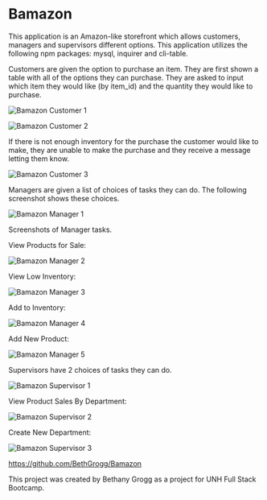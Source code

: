 # Bamazon

This application is an Amazon-like storefront which allows customers, managers and supervisors different options.  This application utilizes the following npm packages:  mysql, inquirer and cli-table.

Customers are given the option to purchase an item. They are first shown a table with all of the options they can purchase. They are asked to input which item they would like (by item_id) and the quantity they would like to purchase.

![Bamazon Customer 1](/customer1.png)

![Bamazon Customer 2](/customer2.png)

If there is not enough inventory for the purchase the customer would like to make, they are unable to make the purchase and they receive a message letting them know.

![Bamazon Customer 3](/customer3.png)

Managers are given a list of choices of tasks they can do.  The following screenshot shows these choices.

![Bamazon Manager 1](/manager1.png)

Screenshots of Manager tasks.

View Products for Sale:

![Bamazon Manager 2](/manager2.png)

View Low Inventory:

![Bamazon Manager 3](/manager3.png)

Add to Inventory:

![Bamazon Manager 4](/manager4.png)

Add New Product:

![Bamazon Manager 5](/manager5.png)

Supervisors have 2 choices of tasks they can do.

![Bamazon Supervisor 1](/supervisor1.png)

View Product Sales By Department:

![Bamazon Supervisor 2](/supervisor2.png)

Create New Department:

![Bamazon Supervisor 3](/supervisor3.png)


https://github.com/BethGrogg/Bamazon

This project was created by Bethany Grogg as a project for UNH Full Stack Bootcamp.
